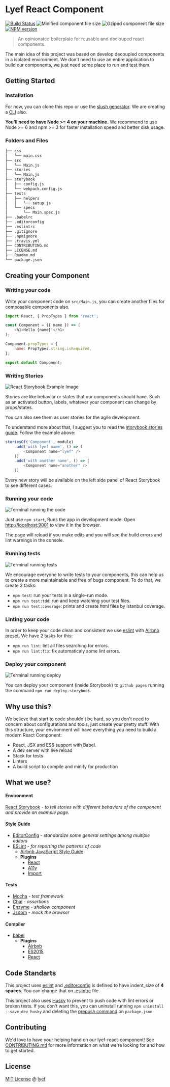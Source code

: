 # Lyef React Component
[![Build Status](https://travis-ci.org/lyef/lyef-react-component.svg)](https://travis-ci.org/lyef/lyef-react-component/)
![Minified component file size](https://badge-size.herokuapp.com/lyef/lyef-react-component/master/dist/Main.min.js.svg)
![Gziped component file size](https://badge-size.herokuapp.com/lyef/lyef-react-component/master/dist/Main.min.js.svg?compression=gzip)
[![NPM version](https://badge-me.herokuapp.com/api/npm/lyef-react-component.png)](http://badges.enytc.com/for/npm/lyef-react-component)

> An opinionated boilerplate for reusable and declouped react components.

The main idea of this project was based on develop decoupled components in a isolated environment. We don't need to use an entire application to build our components, we just need some place to run and test them.

## Getting Started

### Installation

For now, you can clone this repo or use the [slush generator](https://github.com/lyef/slush-lyef-react). We are creating a [CLI](https://github.com/lyef/lyef-react-cli) also.

**You’ll need to have Node >= 4 on your machine.** We recommend to use Node >= 6 and npm >= 3 for faster installation speed and better disk usage.

### Folders and Files

```sh
├── css
│   └── main.css
├── src
│   └── Main.js
├── stories
│   └── Main.js
├── storybook
│   ├── config.js
│   └── webpack.config.js
├── tests
│   ├── helpers
│   │   └── setup.js
│   └── specs
│       └── Main.spec.js
├── .babelrc
├── .editorconfig
├── .eslintrc
├── .gitignore
├── .npmignore
├── .travis.yml
├── CONTRIBUTING.md
├── LICENSE.md
├── Readme.md
└── package.json
```

## Creating your Component

### Writing your code

Write your component code on `src/Main.js`, you can create another files for composable components also.

```js
import React, { PropTypes } from 'react';

const Component = ({ name }) => (
    <h1>Hello {name}!</h1>
);

Component.propTypes = {
    name: PropTypes.string.isRequired,
};

export default Component;
```

### Writing Stories

![React Storybook Example Image](images/storybook-example.gif)

Stories are like behavior or states that our components should have. Such as an activated button, labels, whatever your component can change by props/states.

You can also see them as user stories for the agile development.

To understand more about that, I suggest you to read the [storybook stories guide](https://github.com/kadirahq/react-storybook/blob/master/docs/writing_stories.md). Follow the example above:

```js
storiesOf('Component', module)
    .add('with lyef name', () => (
        <Component name="lyef" />
    ))
    .add('with another name', () => (
        <Component name="another" />
    ))
```

Every new story will be available on the left side panel of React Storybook to see different cases.

### Running your code

![Terminal running the code](images/storybook-run.gif)

Just use `npm start`, Runs the app in development mode.
Open [http://localhost:9001](http://localhost:9001) to view it in the browser.

The page will reload if you make edits and you will see the build errors and lint warnings in the console.

### Running tests

![Terminal running tests](images/tests.gif)

We encourage everyone to write tests to your components, this can help us to create a more maintainable and free of bugs component. To do that, we create 3 tasks:

- `npm test`: run your tests in a single-run mode.
- `npm run test:tdd`: run and keep watching your test files.
- `npm run test:coverage`: prints and create html files by istanbul coverage.

### Linting your code

In order to keep your code clean and consistent we use [eslint](http://eslint.org/) with [Airbnb preset](https://github.com/airbnb/javascript/tree/master/react). We have 2 tasks for this:

- `npm run lint`: lint all files searching for errors.
- `npm run lint:fix`: fix automaticaly some lint errors.

### Deploy your component

![Terminal running deploy](images/deploy.png)

You can deploy your component (inside Storybook) to `github pages` running the command `npm run deploy-storybook`.

## Why use this?

We believe that start to code shouldn't be hard, so you don't need to concern about configurations and tools, just create your pretty stuff. With this structure, your environment will have everything you need to build a modern React Component:

- React, JSX and ES6 support with Babel.
- A dev server with live reload
- Stack for tests
- Linters
- A build script to compile and minify for production

## What we use?

#### Environment

[React Storybook](https://github.com/kadirahq/react-storybook) - *to tell stories with different behaviors of the component and provide an example page.*

#### Style Guide

- [EditorConfig](http://editorconfig.org/) - *standardize some general settings among multiple editors*
- [ESLint](http://eslint.org/) - *for reporting the patterns of code*
  - [Airbnb JavaScript Style Guide](https://github.com/airbnb/javascript)
  - **Plugins**
    - [React](https://github.com/yannickcr/eslint-plugin-react)
    - [A11y](https://github.com/evcohen/eslint-plugin-jsx-a11y)
    - [Import](https://github.com/benmosher/eslint-plugin-import)

#### Tests
- [Mocha](https://github.com/mochajs/mocha) - *test framework*
- [Chai](https://github.com/chaijs/chai) - *assertions*
- [Enzyme](https://github.com/airbnb/enzyme) - *shallow component*
- [Jsdom](https://github.com/tmpvar/jsdom) - *mock the browser*

#### Compiler

- [babel](https://babeljs.io/)
  - **Plugins**
    - [Airbnb](https://github.com/airbnb/babel-preset-airbnb)
    - [ES2015](https://www.npmjs.com/package/babel-preset-es2015)
    - [React](https://www.npmjs.com/package/babel-preset-react)

## Code Standarts

This project uses [eslint](http://eslint.org/) and [.editorconfig](http://editorconfig.org/) is defined to have indent_size of **4 spaces**. You can change that on [.eslintrc](https://github.com/lyef/lyef-react-component/blob/master/.eslintrc#L16) file.

This project also uses [Husky](https://github.com/typicode/husky) to prevent to push code with lint errors or broken tests. If you don't want this, you can uninstall running `npm uninstall --save-dev husky` and deleting the [prepush command](https://github.com/lyef/lyef-react-component/blob/master/package.json#L21) on `package.json`.

## Contributing

We'd love to have your helping hand on our lyef-react-component! See [CONTRIBUTING.md](https://github.com/lyef/lyef-react-component/blob/master/CONTRIBUTING.md) for more information on what we're looking for and how to get started.

## License

[MIT License](https://github.com/lyef/lyef-react-component/blob/master/LICENSE.md) @ [lyef](https://lyef.github.io)
